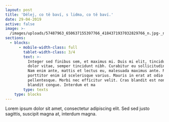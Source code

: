 ```yaml
---
layout: post
title: 'Dělej, co tě baví, s lidma, co tě baví.'
date: 29-04-2019
active: false
image: >-
  /images/uploads/57487963_650637155397766_4184371937032829766_n.jpg-_nc_ht-instagram.fprg2-1.fna.fbcdn.jpeg
sections:
  - blocks:
      - mobile-width-class: full
        tablet-width-class: 3/4
        text: >-
          Integer sed finibus sem, et maximus mi. Duis mi elit, tincidunt quis
          dolor vitae, semper tincidunt nibh. Curabitur eu sollicitudin quam.
          Nam enim ante, mattis et lectus eu, malesuada maximus ante. Mauris
          porttitor enim id scelerisque varius. Mauris in erat at odio venenatis
          pellentesque. Morbi nec efficitur velit. Cras blandit est non mauris
          blandit congue. Interdum et ma
        type: texts
    type: blocks
---
```

Lorem ipsum dolor sit amet, consectetur adipiscing elit. Sed sed justo sagittis, suscipit magna at, interdum magna.
